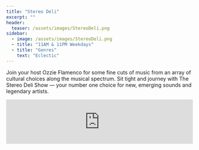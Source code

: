 ```yaml
---
title: "Stereo Deli"
excerpt: ""
header:
  teaser: /assets/images/StereoDeli.png
sidebar:
  - image: /assets/images/StereoDeli.png
  - title: "11AM & 11PM Weekdays"
  - title: "Genres"
    text: "Eclectic"
---
```


Join your host Ozzie Flamenco for some fine cuts of music from an array of cultural choices along the musical spectrum. Sit tight and journey with The Stereo Deli Show — your number one choice for new, emerging sounds and legendary artists.

<iframe width="100%" height="120" src="https://www.mixcloud.com/widget/iframe/?hide_cover=1&feed=%2FOzzRadioFlamenco10%2F" frameborder="0" ></iframe>
